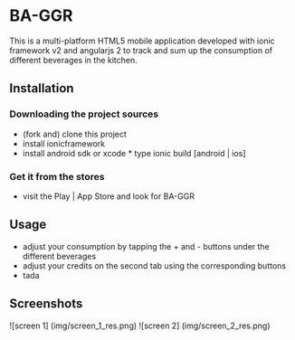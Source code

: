# BA-GGR

This is a multi-platform HTML5 mobile application developed with ionic framework v2 and angularjs 2
to track and sum up the consumption of different beverages in the kitchen.

## Installation

### Downloading the project sources 

 * (fork and) clone this project
  * install ionicframework 
   * install android sdk or xcode 
    * type ionic build [android | ios]

### Get it from the stores

 * visit the Play | App Store and look for BA-GGR

## Usage 

 * adjust your consumption by tapping the + and - buttons under the different beverages
  * adjust your credits on the second tab using the corresponding buttons 
   * tada

## Screenshots

![screen 1] (img/screen_1_res.png) 
![screen 2] (img/screen_2_res.png)

